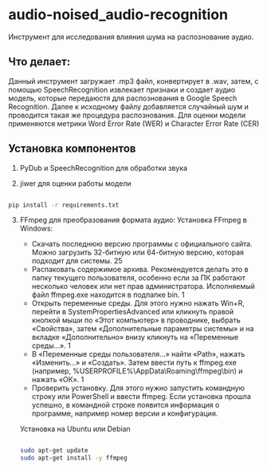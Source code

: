 # audio-noised_audio-recognition
Инструмент для исследования влияния шума на распознование аудио.

## Что делает:
Данный инструмент загружает .mp3 файл, конвертирует в .wav, затем, с помощью SpeechRecognition извлекает признаки и создает аудио модель, которые передаюстя для распознования в Google Speech Recognition. Далее к исходному файлу добавляется случайный шум и проводится такая же процедура распознования. Для оценки модели применяются метрики Word Error Rate (WER) и Character Error Rate (CER)



## Установка компонентов

1. PyDub  и SpeechRecognition для обработки звука

2. jiwer для оценки работы модели 

```bash

pip install -r requirements.txt

```

3. FFmpeg  для преобразования формата аудио:
     Установка FFmpeg в Windows:

    * Скачать последнюю версию программы с официального сайта. Можно загрузить 32-битную или 64-битную версию, которая подходит для системы. 25
    * Распаковать содержимое архива. Рекомендуется делать это в папку текущего пользователя, особенно если за ПК работают несколько человек или нет прав администратора. Исполняемый файл ffmpeg.exe находится в подпапке bin. 1
    * Открыть переменные среды. Для этого нужно нажать Win+R, перейти в SystemPropertiesAdvanced или кликнуть правой кнопкой мыши по «Этот компьютер» в проводнике, выбрать «Свойства», затем «Дополнительные параметры системы» и на вкладке «Дополнительно» внизу кликнуть на «Переменные среды...». 1
    * В «Переменные среды пользователя...» найти «Path», нажать «Изменить...» и «Создать». Затем ввести путь к ffmpeg.exe (например, %USERPROFILE%\AppData\Roaming\ffmpeg\bin) и нажать «ОК». 1
    * Проверить установку. Для этого нужно запустить командную строку или PowerShell и ввести ffmpeg. Если установка прошла успешно, в командной строке появится информация о программе, например номер версии и конфигурация.
     
    Установка на Ubuntu или Debian 

    ```bash

    sudo apt-get update 
    sudo apt-get install -y ffmpeg
 
    ```



